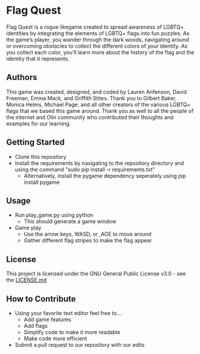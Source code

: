 # Flag Quest
Flag Quest is a rogue likegame created to spread
awareness of LGBTQ+ identities by integrating the elements
of LGBTQ+ flags into fun puzzles. As the game’s player, you
wander through the dark woods, navigating around or overcoming
obstacles to collect the different colors of your identity.
As you collect each color, you’ll learn more about the
history of the flag and the identity that it represents.

## Authors
This game was created, designed, and coded by Lauren Anfenson,
David Freeman, Emma Mack, and Griffith Stites. Thank you to
Gilbert Baker, Monica Helms, Michael Page, and all other
creators of the various LGBTQ+ flags that we based this game
around. Thank you as well to all the people of the internet
and Olin community who contributed their thoughts and examples
for our learning.

## Getting Started
* Clone this repository
* Install the requirements by navigating to the repository
directory and using the command "sudo pip install -r requirements.txt"
  * Alternatively, install the pygame dependency seperately
  using pip install pygame

## Usage
* Run play_game.py using python
  * This should generate a game window
* Game play
  * Use the arrow keys, WASD, or ,AOE to move around
  * Gather different flag stripes to make the flag appear

## License
This project is licensed under the GNU General Public
License v3.0 - see the [LICENSE.md](https://github.com/sd19spring/final-project-david-emma-griffith-lauren/blob/master/LICENSE)

## How to Contribute
* Using your favorite text editor feel free to...
  * Add game features
  * Add flags
  * Simplify code to make it more readable
  * Make code more efficient
* Submit a pull request to our repository with our edits
